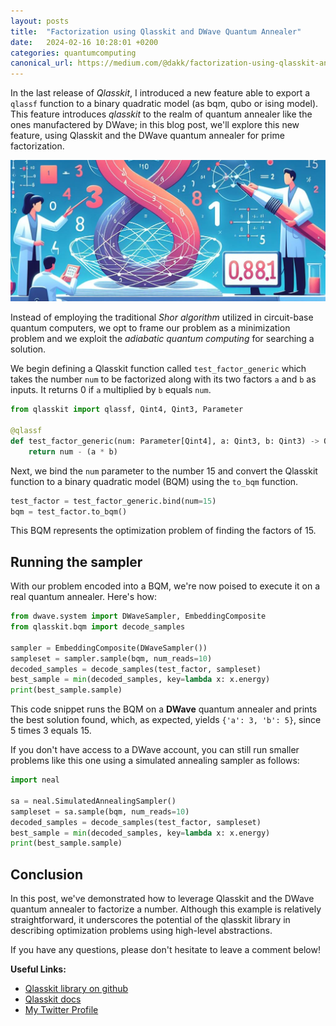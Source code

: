 ```yaml
---
layout: posts
title:  "Factorization using Qlasskit and DWave Quantum Annealer"
date:   2024-02-16 10:28:01 +0200
categories: quantumcomputing
canonical_url: https://medium.com/@dakk/factorization-using-qlasskit-and-dwave-quantum-annealer-ae3a61875f55
---
```


In the last release of *Qlasskit*, I introduced a new feature able to export a `qlassf` function to a binary quadratic model (as bqm, qubo or ising model). 
This feature introduces *qlasskit* to the realm of quantum annealer like the ones manufactered by DWave; in this blog post, we'll explore this 
new feature, using Qlasskit and the DWave quantum annealer for prime factorization.

![](/assets/2024-02-16-annealing_factorization.jpg)

Instead of employing the traditional *Shor algorithm* utilized in circuit-base quantum computers, we opt to frame our problem as a minimization problem
and we exploit the *adiabatic quantum computing* for searching a solution.


We begin defining a Qlasskit function called `test_factor_generic` which takes the number `num` to be factorized along with its two factors `a` and `b` as inputs. 
It returns 0 if `a` multiplied by `b` equals `num`.


```python
from qlasskit import qlassf, Qint4, Qint3, Parameter

@qlassf
def test_factor_generic(num: Parameter[Qint4], a: Qint3, b: Qint3) -> Qint4:
    return num - (a * b)
```

Next, we bind the `num` parameter to the number 15 and convert the Qlasskit function to a binary quadratic model (BQM) using the `to_bqm` function.

```python
test_factor = test_factor_generic.bind(num=15)
bqm = test_factor.to_bqm()
```

This BQM represents the optimization problem of finding the factors of 15.


## Running the sampler

With our problem encoded into a BQM, we're now poised to execute it on a real quantum annealer. Here's how:

```python
from dwave.system import DWaveSampler, EmbeddingComposite
from qlasskit.bqm import decode_samples

sampler = EmbeddingComposite(DWaveSampler())
sampleset = sampler.sample(bqm, num_reads=10)
decoded_samples = decode_samples(test_factor, sampleset)
best_sample = min(decoded_samples, key=lambda x: x.energy)
print(best_sample.sample)
```

This code snippet runs the BQM on a **DWave** quantum annealer and prints the best solution found, which, as expected, yields ```{'a': 3, 'b': 5}```, since 5 times 3 equals 15.

If you don't have access to a DWave account, you can still run smaller problems like this one using a simulated annealing sampler as follows:


```python
import neal

sa = neal.SimulatedAnnealingSampler()
sampleset = sa.sample(bqm, num_reads=10)
decoded_samples = decode_samples(test_factor, sampleset)
best_sample = min(decoded_samples, key=lambda x: x.energy)
print(best_sample.sample)
```

## Conclusion

In this post, we've demonstrated how to leverage Qlasskit and the DWave quantum annealer to factorize a number. Although this example is relatively straightforward, it underscores the potential of the qlasskit library in describing optimization problems using high-level abstractions.

If you have any questions, please don't hesitate to leave a comment below!


**Useful Links:**

- [Qlasskit library on github](https://github.com/dakk/qlasskit)
- [Qlasskit docs](https://dakk.github.io/qlasskit)
- [My Twitter Profile](https://twitter.com/dagide)